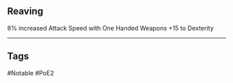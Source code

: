 ## Reaving
8% increased Attack Speed with One Handed Weapons
+15 to Dexterity

---
## Tags
#Notable
#PoE2
